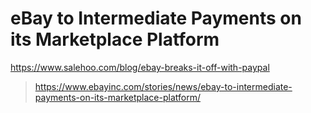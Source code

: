 # eBay to Intermediate Payments on its Marketplace Platform
https://www.salehoo.com/blog/ebay-breaks-it-off-with-paypal  
 > https://www.ebayinc.com/stories/news/ebay-to-intermediate-payments-on-its-marketplace-platform/
